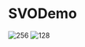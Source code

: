 # SVODemo
![256](http://a1.qpic.cn/psb?/V11dXO8W1AicKM/RLpze1eDbxJp6PG2cBqEvfV1A6CKN414htmMe3l2s7A!/b/dHEBAAAAAAAA&bo=dgLqAQAAAAADB70!&rf=viewer_4)
![128](http://a1.qpic.cn/psb?/V11dXO8W1AicKM/RLpze1eDbxJp6PG2cBqEvfV1A6CKN414htmMe3l2s7A!/b/dHEBAAAAAAAA&bo=dgLqAQAAAAADB70!&rf=viewer_4)
